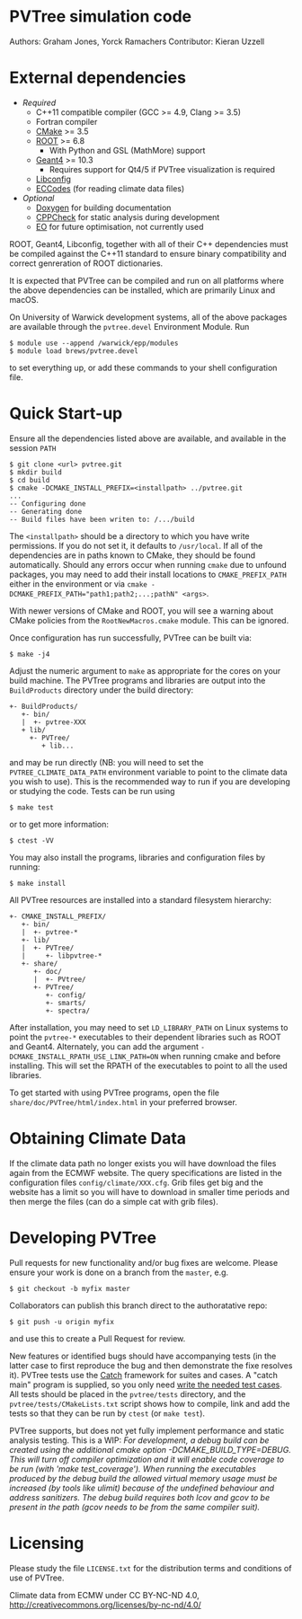 PVTree simulation code
=======================

Authors:  Graham Jones, Yorck Ramachers
Contributor: Kieran Uzzell


External dependencies
=====================
- *Required*
  - C++11 compatible compiler (GCC >= 4.9, Clang >= 3.5)
  - Fortran compiler
  - [CMake](https://cmake.org) >= 3.5
  - [ROOT](https://root.cern.ch) >= 6.8
    - With Python and GSL (MathMore) support
  - [Geant4](https://geant4.cern.ch) >= 10.3
    - Requires support for Qt4/5 if PVTree visualization is required
  - [Libconfig](http://www.hyperrealm.com/libconfig/)
  - [ECCodes](https://software.ecmwf.int/wiki/display/ECC/ecCodes+Home) (for reading climate data files)
- *Optional*
  - [Doxygen](http://doxygen.org) for building documentation
  - [CPPCheck](https://sourceforge.net/projects/cppcheck/) for static analysis during development
  - [EO](https://sourceforge.net/projects/eodev/) for future optimisation, not currently used

ROOT, Geant4, Libconfig, together with all of their C++ dependencies must be compiled
against the C++11 standard to ensure binary compatibility and correct genreration
of ROOT dictionaries.

It is expected that PVTree can be compiled and run on all platforms where the above
dependencies can be installed, which are primarily Linux and macOS.

On University of Warwick development systems, all of the above packages
are available through the `pvtree.devel` Environment Module. Run

```console
$ module use --append /warwick/epp/modules
$ module load brews/pvtree.devel
```

to set everything up, or add these commands to your shell configuration
file.



Quick Start-up
==============
Ensure all the dependencies listed above are available, and available in the session `PATH`

``` console
$ git clone <url> pvtree.git
$ mkdir build
$ cd build
$ cmake -DCMAKE_INSTALL_PREFIX=<installpath> ../pvtree.git
...
-- Configuring done
-- Generating done
-- Build files have been writen to: /.../build
```

The `<installpath>` should be a directory to which you have write permissions. If you
do not set it, it defaults to `/usr/local`. If all of the dependencies are in paths known
to CMake, they should be found automatically. Should any errors occur when running `cmake`
due to unfound packages, you may need to add their install locations to `CMAKE_PREFIX_PATH`
either in the environment or via `cmake -DCMAKE_PREFIX_PATH="path1;path2;...;pathN" <args>`.

With newer versions of CMake and ROOT, you will see a warning about
CMake policies from the `RootNewMacros.cmake` module. This can be
ignored.

Once configuration has run successfully, PVTree can be built via:

``` console
$ make -j4
```

Adjust the numeric argument to `make` as appropriate for the cores on your
build machine. The PVTree programs and libraries are output into the `BuildProducts`
directory under the build directory:

```console
+- BuildProducts/
   +- bin/
   |  +- pvtree-XXX
   + lib/
     +- PVTree/
        + lib...
```

and may be run directly (NB: you will need to set the `PVTREE_CLIMATE_DATA_PATH`
environment variable to point to the climate data you wish to use). This is the
recommended way to run if you are developing or studying the code. Tests can be
run using

```console
$ make test
```

or to get more information:

```console
$ ctest -VV
```

You may also install the programs, libraries and configuration files by running:

```console
$ make install
```

All PVTree resources are installed into a standard filesystem hierarchy:

```
+- CMAKE_INSTALL_PREFIX/
   +- bin/
   |  +- pvtree-*
   +- lib/
   |  +- PVTree/
   |     +- libpvtree-*
   +- share/
      +- doc/
      |  +- PVtree/
      +- PVTree/
         +- config/
         +- smarts/
         +- spectra/
```

After installation, you may need to set `LD_LIBRARY_PATH` on Linux systems to point
the `pvtree-*` executables to their dependent libraries such as ROOT and Geant4.
Alternately, you can add the argument `-DCMAKE_INSTALL_RPATH_USE_LINK_PATH=ON` when
running cmake and before installing. This will set the RPATH of the executables to point
to all the used libraries.

To get started with using PVTree programs, open the file `share/doc/PVTree/html/index.html`
in your preferred browser.




Obtaining Climate Data
======================
If the climate data path no longer exists you will have download the files again
from the ECMWF website. The query specifications are listed in the configuration
files `config/climate/XXX.cfg`. Grib files get big and the website has a limit so you
will have to download in smaller time periods and then merge the files (can do a
simple cat with grib files).


Developing PVTree
=================

Pull requests for new functionality and/or bug fixes are welcome. Please ensure your
work is done on a branch from the `master`, e.g.

```
$ git checkout -b myfix master
```

Collaborators can publish this branch direct to the authoratative repo:

```
$ git push -u origin myfix
```

and use this to create a Pull Request for review.

New features or identified bugs should have accompanying tests (in the latter case
to first reproduce the bug and then demonstrate the fixe resolves it). PVTree tests
use the [Catch](https://github.com/philsquared/Catch) framework for suites and cases. 
A "catch main" program is supplied, so you only need [write the needed test cases](https://github.com/philsquared/Catch/blob/master/docs/tutorial.md). 
All tests should be placed in the `pvtree/tests`
directory, and the `pvtree/tests/CMakeLists.txt` script shows how to compile, link and
add the tests so that they can be run by `ctest` (or `make test`).


PVTree supports, but does not yet fully implement performance and static analysis
testing. This is a WIP:
_For development, a debug build can be created using the additional cmake option
-DCMAKE_BUILD_TYPE=DEBUG. This will turn off compiler optimization and
it will enable code coverage to be run (with 'make test_coverage'). When running
the executables produced by the debug build the allowed virtual memory usage
must be increased (by tools like ulimit) because of the undefined behaviour and
address sanitizers. The debug build requires both lcov and gcov to be present in
the path (gcov needs to be from the same compiler suit)._


Licensing
=========
Please study the file ``LICENSE.txt`` for the distribution terms and
conditions of use of PVTree.

Climate data from ECMW under CC BY-NC-ND 4.0, http://creativecommons.org/licenses/by-nc-nd/4.0/


